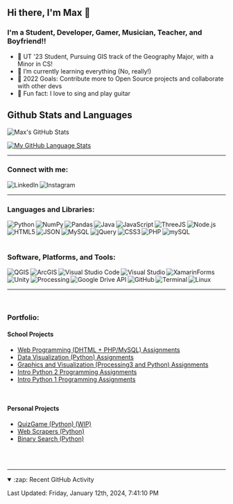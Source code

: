 ## Hi there, I'm Max 👋

### I'm a Student, Developer, Gamer, Musician, Teacher, and Boyfriend!!

- :ox: UT '23 Student, Pursuing GIS track of the Geography Major, with a Minor in CS!
- 🌱 I’m currently learning everything (No, really!)
- 🥅 2022 Goals: Contribute more to Open Source projects and collaborate with other devs
- :musical_note: Fun fact: I love to sing and play guitar

## Github Stats and Languages
<img align="left" alt="Max's GitHub Stats" src="https://github-readme-stats.vercel.app/api?username=MaxKret&show_icons=true&hide=prs,contribs,stars&theme=tokyonight&count_private=true" />

<br />

[![My GitHub Language Stats](https://github-readme-stats.vercel.app/api/top-langs/?username=maxkret&custom_title=Lines%20Written&langs_count=6&hide=jupyter%20notebook&exclude_repo=portfolio-website,test_codespace,Tensor&theme=tokyonight)]()
<!-- ,test_codespace,Tensor,NN_from_scratch -->
---

### Connect with me:
<!-- [<img align="left" alt="maxwellkretschmer.tech"  src="https://img.shields.io/badge/website-000000?style=for-the-badge&logo=About.me&logoColor=white" />][website] -->
[<img align="left" alt=" LinkedIn"  src="https://img.shields.io/badge/LinkedIn-0077B5?style=for-the-badge&logo=linkedin&logoColor=white" />][linkedin]
[<img align="left" alt=" Instagram"  src="https://img.shields.io/badge/Instagram-E4405F?style=for-the-badge&logo=instagram&logoColor=white" />][instagram]
<!-- [<img align="left" alt=" YouTube"  src="https://img.shields.io/badge/YouTube-FF0000?style=for-the-badge&logo=youtube&logoColor=white" />][youtube] -->
<!-- [<img align="left" alt=" Twitter"  src="https://img.shields.io/badge/Twitter-FF0000?style=for-the-badge&logo=twitter&logoColor=white" />][twitter] -->
<br />

---

### Languages and Libraries:
[<img align="left" alt="Python" src="https://img.shields.io/badge/Python-3776AB?style=for-the-badge&logo=python&logoColor=white" />][pyCert]
[<img align="left" alt="NumPy"  src="https://img.shields.io/badge/Numpy-777BB4?style=for-the-badge&logo=numpy&logoColor=white" />](#languages-and-tools)
[<img align="left" alt="Pandas"  src="https://img.shields.io/badge/pandas-%23150458.svg?style=for-the-badge&logo=pandas&logoColor=white" />](#languages-and-tools)
[<img align="left" alt="Java"  src="https://img.shields.io/badge/Java-ED8B00?style=for-the-badge&logo=java&logoColor=white" />][javaCert]
[<img align="left" alt="JavaScript"  src="https://img.shields.io/badge/JavaScript-323330?style=for-the-badge&logo=javascript&logoColor=F7DF1E" />](#languages-and-tools)
[<img align="left" alt="ThreeJS"  src="https://img.shields.io/badge/ThreeJs-black?style=for-the-badge&logo=three.js&logoColor=white" />](#languages-and-tools)
[<img align="left" alt="Node.js"  src="https://img.shields.io/badge/Node.js-339933?style=for-the-badge&logo=nodedotjs&logoColor=white"/>](#languages-and-tools)
[<img align="left" alt="HTML5"  src="https://img.shields.io/badge/HTML5-E34F26?style=for-the-badge&logo=html5&logoColor=white" />](#languages-and-tools)
[<img align="left" alt="JSON"  src="https://img.shields.io/badge/json-5E5C5C?style=for-the-badge&logo=json&logoColor=white" />](#languages-and-tools)
[<img align="left" alt="MySQL"  src="https://img.shields.io/badge/mysql-%2300f.svg?style=for-the-badge&logo=mysql&logoColor=white" />](#languages-and-tools)
[<img align="left" alt="jQuery"  src="https://img.shields.io/badge/jquery-%230769AD.svg?style=for-the-badge&logo=jquery&logoColor=white" />](#languages-and-tools)
[<img align="left" alt="CSS3"  src="https://img.shields.io/badge/css3-%231572B6.svg?style=for-the-badge&logo=css3&logoColor=white" />](#languages-and-tools)
[<img align="left" alt="PHP"  src="https://img.shields.io/badge/php-%23777BB4.svg?style=for-the-badge&logo=php&logoColor=white" />](#languages-and-tools)
[<img align="left" alt="mySQL" src="https://img.shields.io/badge/MySQL-005C84?style=for-the-badge&logo=mysql&logoColor=white" />](#languages-and-tools)

<br />

<br />

<br />

### Software, Platforms, and Tools:
[<img align="left" alt="QGIS"  src="https://img.shields.io/badge/qGIS-93b023?&style=for-the-badge&logo=qgis&logoColor=white" />](#software-and-platforms)
[<img align="left" alt="ArcGIS" src="https://img.shields.io/badge/ArcGIS_Pro-2088FF?style=for-the-badge&logo=google-earth&logoColor=white" />](#software-and-platforms)
[<img align="left" alt="Visual Studio Code"  src="https://img.shields.io/badge/Visual_Studio_Code-0078D4?style=for-the-badge&logo=visual%20studio%20code&logoColor=white" />](#software-and-platforms)
[<img align="left" alt="Visual Studio"  src="https://img.shields.io/badge/Visual_Studio-5C2D91?style=for-the-badge&logo=visual%20studio&logoColor=white" />](#software-and-platforms)
[<img align="left" alt="XamarinForms"  src="https://img.shields.io/badge/Xamarin-3498DB?style=for-the-badge&logo=xamarin&logoColor=white" />](#software-and-platforms)
[<img align="left" alt="Unity"  src="https://img.shields.io/badge/Unity-100000?style=for-the-badge&logo=unity&logoColor=white" />](#software-and-platforms)
[<img align="left" alt="Processing"  src="https://img.shields.io/badge/Processing_3-006699?style=for-the-badge&logo=processing-foundation&logoColor=white" />](#software-and-platforms)
[<img align="left" alt="Google Drive API"  src="https://img.shields.io/badge/Google%20Drive-4285F4?style=for-the-badge&logo=googledrive&logoColor=white" />](#languages-and-tools)
[<img align="left" alt="GitHub"  src="https://img.shields.io/badge/GitHub-100000?style=for-the-badge&logo=github&logoColor=white" />](#software-and-platforms)
[<img align="left" alt="Terminal"  src="https://img.shields.io/badge/windows%20terminal-4D4D4D?style=for-the-badge&logo=windows%20terminal&logoColor=white" />](#software-and-platforms)
[<img align="left" alt="Linux"  src="https://img.shields.io/badge/linux%20terminal-FFFFFF?style=for-the-badge&logo=windows%20terminal&logoColor=4D4D4D" />](#software-and-platforms)

<br />

<br />

---

<br />

### Portfolio:
#### School Projects
 - [Web Programming (DHTML + PHP/MySQL) Assignments](https://github.com/MaxKret/SchoolProjects/329E-WebProg/)
 - [Data Visualization (Python) Assignments](https://github.com/MaxKret/SchoolProjects/329E-DataVis/)
 - [Graphics and Visualization (Processing3 and Python) Assignments](https://github.com/MaxKret/SchoolProjects/CS324E-VSCode/)
 - [Intro Python 2 Programming Assignments](https://github.com/MaxKret/SchoolProjects/CS313E/)
 - [Intro Python 1 Programming Assignments](https://github.com/MaxKret/SchoolProjects/CS303E/)

<br />

#### Personal Projects
 - [QuizGame (Python) (WIP)](https://github.com/MaxKret/QuizGame/)
 - [Web Scrapers (Python) ](https://github.com/MaxKret/WebScrapers/)
 - [Binary Search (Python)](https://github.com/MaxKret/my_binary_search/)

<br />

<br />

---


<details open>
  <summary>:zap: Recent GitHub Activity</summary>
  
  <!--RECENT_ACTIVITY:start-->
<!--RECENT_ACTIVITY:end-->

  <!--RECENT_ACTIVITY:last_update-->
Last Updated: Friday, January 12th, 2024, 7:41:10 PM
<!--RECENT_ACTIVITY:last_update_end-->

</details>


[website]: https://maxwellkretschmer.tech
[linkedin]: https://linkedin.com/in/maxwellkretschmer
[youtube]: https://youtube.com/channel/UC9VMEHvqDSvrmH8DtfVq1rw
[twitter]: https://twitter.com/MTKretschmer
[instagram]: https://instagram.com/mtkret
[pyCert]: https://www.hackerrank.com/certificates/55438d83d86a
[javaCert]: https://www.hackerrank.com/certificates/401a45cb1b14
